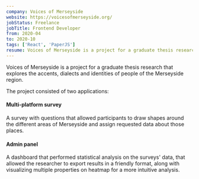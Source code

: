 ```yaml
---
company: Voices of Merseyside
website: https://voicesofmerseyside.org/
jobStatus: Freelance
jobTitle: Frontend Developer
from: 2020-04
to: 2020-10
tags: ['React', 'PaperJS']
resume: Voices of Merseyside is a project for a graduate thesis research that explores the accents, dialects and identities of people of the Merseyside region. I developed the multipli-platform survey that allowed participants to draw shapes on a map and also the admin panel/dashboard that performed statistical analysis on surveys' data.
---
```


Voices of Merseyside is a project for a graduate thesis research that explores the accents, dialects and identities of people of the Merseyside region.

The project consisted of two applications:

#### Multi-platform survey

A survey with questions that allowed participants to draw shapes around the different areas of Merseyside and assign requested data about those places.

#### Admin panel

A dashboard that performed statistical analysis on the surveys' data, that allowed the researcher to export results in a friendly format, along with visualizing multiple properties on heatmap for a more intuitive analysis.
